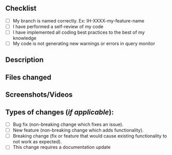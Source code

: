 <!---
    PR title shoud be start with IH-XXXX
    Provide a general summary of your changes in the Title above - DO NOT USE BRANCH NAMES.
    Titles should be based on Issue title and try to make it self explanatory.
--->


## Checklist
<!--- Please ensure that the following checkpoints are being checked in the PR. Put an "x" in all the boxes that apply: --->

- [ ] My branch is named correctly. Ex: IH-XXXX-my-feature-name
- [ ] I have performed a self-review of my code
- [ ] I have implemented all coding best practices to the best of my knowledge
- [ ] My code is not generating new warnings or errors in query monitor

## Description
<!---
Provide a general summary of your changes in the Title above - DO NOT USE BRANCH NAMES.
Titles should be based on Issue title and try to make it self explanatory. --->


##  Files changed
<!---
Provide the changed file path. --->



## Screenshots/Videos
<!--- (Optional) Please include a screenshot or video demonstrating how to use new features. This may include setup. Nothing has to be perfect. --->



## Types of changes (_if applicable_):
<!--- What types of changes does your code introduce? Put an `x` in all the boxes that apply: -->
- [ ] Bug fix (non-breaking change which fixes an issue).
- [ ] New feature (non-breaking change which adds functionality).
- [ ] Breaking change (fix or feature that would cause existing functionality to not work as expected).
- [ ] This change requires a documentation update
